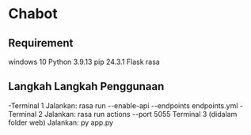 # Chabot

## Requirement
windows 10
Python 3.9.13
pip 24.3.1
Flask
rasa

## Langkah Langkah Penggunaan

-Terminal 1
Jalankan: rasa run --enable-api --endpoints endpoints.yml
-Terminal 2
Jalankan: rasa run actions --port 5055
Terminal 3 (didalam folder web)
Jalankan: py app.py
